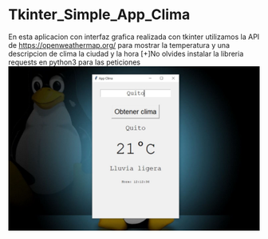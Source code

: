 # Tkinter_Simple_App_Clima
En esta aplicacion con interfaz grafica realizada con tkinter utilizamos la API de https://openweathermap.org/ para mostrar la temperatura y una descripcion de clima la ciudad y la hora
[+]No olvides instalar la libreria requests en python3 para las peticiones
![](AppClima.JPG)
